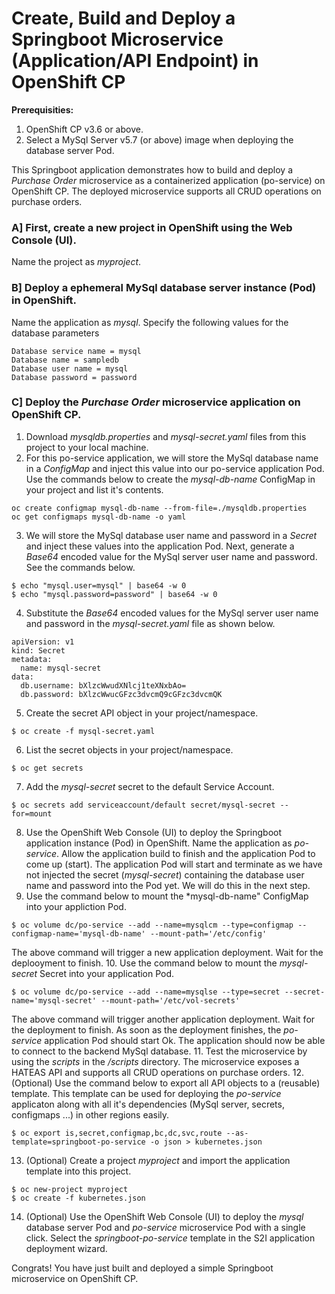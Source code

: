 #  Create, Build and Deploy a Springboot Microservice (Application/API Endpoint) in OpenShift CP

**Prerequisities:**
1.  OpenShift CP v3.6 or above.
2.  Select a MySql Server v5.7 (or above) image when deploying the database server Pod.

This Springboot application demonstrates how to build and deploy a *Purchase Order* microservice as a containerized application (po-service) on OpenShift CP. The deployed microservice supports all CRUD operations on purchase orders.

### A] First, create a new project in OpenShift using the Web Console (UI).
Name the project as *myproject*.
### B] Deploy a ephemeral MySql database server instance (Pod) in OpenShift.
Name the application as *mysql*.  Specify the following values for the database parameters
```
Database service name = mysql
Database name = sampledb
Database user name = mysql
Database password = password
```
### C] Deploy the *Purchase Order* microservice application on OpenShift CP.
1.  Download *mysqldb.properties* and *mysql-secret.yaml* files from this project to your local machine.
2.  For this po-service application, we will store the MySql database name in a *ConfigMap* and inject this value into our po-service application Pod.  Use the commands below to create the *mysql-db-name* ConfigMap in your project and list it's contents.
```
oc create configmap mysql-db-name --from-file=./mysqldb.properties
oc get configmaps mysql-db-name -o yaml
```
3.  We will store the MySql database user name and password in a *Secret* and inject these values into the application Pod. Next, generate a *Base64* encoded value for the MySql server user name and password. See the commands below.
```
$ echo "mysql.user=mysql" | base64 -w 0
$ echo "mysql.password=password" | base64 -w 0
```
4.  Substitute the *Base64* encoded values for the MySql server user name and password in the *mysql-secret.yaml* file as shown below.
```
apiVersion: v1
kind: Secret
metadata:
  name: mysql-secret
data:
  db.username: bXlzcWwudXNlcj1teXNxbAo=
  db.password: bXlzcWwucGFzc3dvcmQ9cGFzc3dvcmQK
```
5. Create the secret API object in your project/namespace.
```
$ oc create -f mysql-secret.yaml
```
6. List the secret objects in your project/namespace.
```
$ oc get secrets
```
7. Add the *mysql-secret* secret to the default Service Account.
```
$ oc secrets add serviceaccount/default secret/mysql-secret --for=mount
```
8. Use the OpenShift Web Console (UI) to deploy the Springboot application instance (Pod) in OpenShift. Name the application as *po-service*.  Allow the application build to finish and the application Pod to come up (start).  The application Pod will start and terminate as we have not injected the secret (*mysql-secret*) containing the database user name and password into the Pod yet.  We will do this in the next step.
9.  Use the command below to mount the *mysql-db-name" ConfigMap into your appliction Pod.
```
$ oc volume dc/po-service --add --name=mysqlcm --type=configmap --configmap-name='mysql-db-name' --mount-path='/etc/config'
```
The above command will trigger a new application deployment.  Wait for the deplooyment to finish.
10. Use the command below to mount the *mysql-secret* Secret into your application Pod.
```
$ oc volume dc/po-service --add --name=mysqlse --type=secret --secret-name='mysql-secret' --mount-path='/etc/vol-secrets'
```
The above command will trigger another application deployment.  Wait for the deployment to finish.  As soon as the deployment finishes, the *po-service* application Pod should start Ok.  The application should now be able to connect to the backend MySql database.
11.  Test the microservice by using the *scripts* in the */scripts* directory.  The microservice exposes a HATEAS API and supports all CRUD operations on purchase orders.
12.  (Optional) Use the command below to export all API objects to a (reusable) template.  This template can be used for deploying the *po-service* applicaton along with all it's dependencies (MySql server, secrets, configmaps ...) in other regions easily.
```
$ oc export is,secret,configmap,bc,dc,svc,route --as-template=springboot-po-service -o json > kubernetes.json
```
13. (Optional) Create a project *myproject* and import the application template into this project.
```
$ oc new-project myproject
$ oc create -f kubernetes.json
```
14. (Optional) Use the OpenShift Web Console (UI) to deploy the *mysql* database server Pod and *po-service* microservice Pod with a single click.  Select the *springboot-po-service* template in the S2I application deployment wizard. 

Congrats!  You have just built and deployed a simple Springboot microservice on OpenShift CP.
